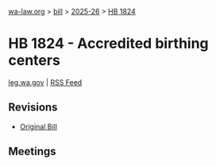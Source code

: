 [wa-law.org](/) > [bill](/bill/) > [2025-26](/bill/2025-26/) > [HB 1824](/bill/2025-26/hb/1824/)

# HB 1824 - Accredited birthing centers
[leg.wa.gov](https://app.leg.wa.gov/billsummary?BillNumber=1824&Year=2025&Initiative=false) | [RSS Feed](./rss.xml)

## Revisions
* [Original Bill](1/)

## Meetings